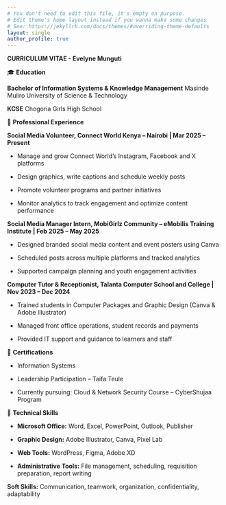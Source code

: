 ```yaml
---
# You don't need to edit this file, it's empty on purpose.
# Edit theme's home layout instead if you wanna make some changes
# See: https://jekyllrb.com/docs/themes/#overriding-theme-defaults
layout: single
author_profile: true
---
```

**CURRICULUM VITAE - Evelyne Munguti**


🎓 **Education**

**Bachelor of Information Systems & Knowledge Management**
Masinde Muliro University of Science & Technology

**KCSE**
Chogoria Girls High School

💼 **Professional Experience**

**Social Media Volunteer, Connect World Kenya – Nairobi | Mar 2025 – Present**

- Manage and grow Connect World’s Instagram, Facebook and X platforms

- Design graphics, write captions and schedule weekly posts

- Promote volunteer programs and partner initiatives

- Monitor analytics to track engagement and optimize content performance
  

**Social Media Manager Intern, MobiGirlz Community – eMobilis Training Institute | Feb 2025 – May 2025**

- Designed branded social media content and event posters using Canva

- Scheduled posts across multiple platforms and tracked analytics

- Supported campaign planning and youth engagement activities

  

**Computer Tutor & Receptionist, Talanta Computer School and College | Nov 2023 – Dec 2024**

- Trained students in Computer Packages and Graphic Design (Canva & Adobe Illustrator)

- Managed front office operations, student records and payments

- Provided IT support and guidance to learners and staff

📜 **Certifications**

- Information Systems

- Leadership Participation – Taifa Teule

- Currently pursuing: Cloud & Network Security Course – CyberShujaa Program

🧠 **Technical Skills**

- **Microsoft Office:** Word, Excel, PowerPoint, Outlook, Publisher

- **Graphic Design:** Adobe Illustrator, Canva, Pixel Lab

- **Web Tools:** WordPress, Figma, Adobe XD

- **Administrative Tools:** File management, scheduling, requisition preparation, report writing

**Soft Skills:** Communication, teamwork, organization, confidentiality, adaptability

